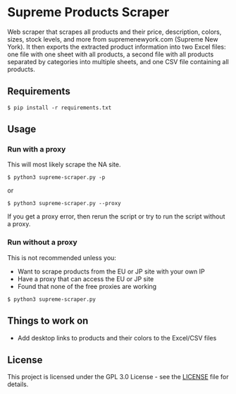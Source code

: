 # Supreme Products Scraper

Web scraper that scrapes all products and their price, description, colors, sizes, stock levels, and more from supremenewyork.com (Supreme New York). It then exports the extracted product information into two Excel files: one file with one sheet with all products, a second file with all products separated by categories into multiple sheets, and one CSV file containing all products.

## Requirements

```
$ pip install -r requirements.txt
```

## Usage

### Run with a proxy
This will most likely scrape the NA site.
```
$ python3 supreme-scraper.py -p
```
or
```
$ python3 supreme-scraper.py --proxy
```
If you get a proxy error, then rerun the script or try to run the script without a proxy.


### Run without a proxy
This is not recommended unless you:
- Want to scrape products from the EU or JP site with your own IP
- Have a proxy that can access the EU or JP site
- Found that none of the free proxies are working
```
$ python3 supreme-scraper.py
```

## Things to work on

- Add desktop links to products and their colors to the Excel/CSV files

## License

This project is licensed under the GPL 3.0 License - see the [LICENSE](LICENSE) file for details.